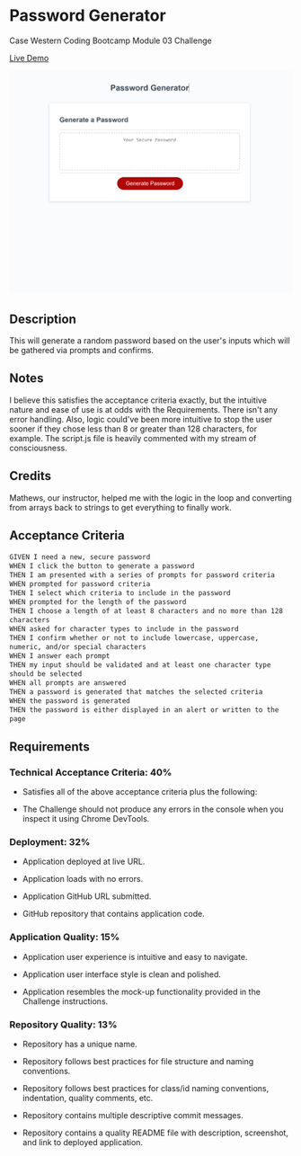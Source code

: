 # Password Generator
Case Western Coding Bootcamp Module 03 Challenge

[Live Demo](https://codemodeactivate.github.io/password-generator/)

![Screenshot](/screenshot.png)

## Description
This will generate a random password based on the user's inputs which will be gathered via prompts and confirms.

## Notes
I believe this satisfies the acceptance criteria exactly, but the intuitive nature and ease of use is at odds with the Requirements. There isn't any error handling. Also, logic could've been more intuitive to stop the user sooner if they chose less than 8 or greater than 128 characters, for example. The script.js file is heavily commented with my stream of consciousness.

## Credits
Mathews, our instructor, helped me with the logic in the loop and converting from arrays back to strings to get everything to finally work.

## Acceptance Criteria

```
GIVEN I need a new, secure password
WHEN I click the button to generate a password
THEN I am presented with a series of prompts for password criteria
WHEN prompted for password criteria
THEN I select which criteria to include in the password
WHEN prompted for the length of the password
THEN I choose a length of at least 8 characters and no more than 128 characters
WHEN asked for character types to include in the password
THEN I confirm whether or not to include lowercase, uppercase, numeric, and/or special characters
WHEN I answer each prompt
THEN my input should be validated and at least one character type should be selected
WHEN all prompts are answered
THEN a password is generated that matches the selected criteria
WHEN the password is generated
THEN the password is either displayed in an alert or written to the page
```

## Requirements
### Technical Acceptance Criteria: 40%
- Satisfies all of the above acceptance criteria plus the following:

- The Challenge should not produce any errors in the console when you inspect it using Chrome DevTools.
### Deployment: 32%
- Application deployed at live URL.

- Application loads with no errors.

- Application GitHub URL submitted.

- GitHub repository that contains application code.

### Application Quality: 15%
- Application user experience is intuitive and easy to navigate.

- Application user interface style is clean and polished.

- Application resembles the mock-up functionality provided in the Challenge instructions.

### Repository Quality: 13%
- Repository has a unique name.

- Repository follows best practices for file structure and naming conventions.

- Repository follows best practices for class/id naming conventions, indentation, quality comments, etc.

- Repository contains multiple descriptive commit messages.

- Repository contains a quality README file with description, screenshot, and link to deployed application.
